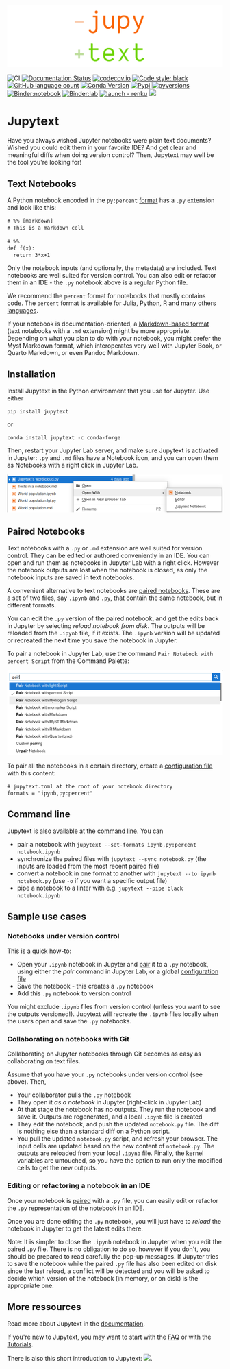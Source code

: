 ![](https://github.com/mwouts/jupytext/blob/17aea37c612f33a4e27eeee4b81966f1506920fd/docs/images/logo_large.png?raw=true)

![CI](https://github.com/mwouts/jupytext/workflows/CI/badge.svg)
[![Documentation Status](https://readthedocs.org/projects/jupytext/badge/?version=latest)](https://jupytext.readthedocs.io/en/latest/?badge=latest)
[![codecov.io](https://codecov.io/github/mwouts/jupytext/coverage.svg?branch=main)](https://codecov.io/gh/mwouts/jupytext/branch/main)
[![Code style: black](https://img.shields.io/badge/code%20style-black-000000.svg)](https://github.com/psf/black)
[![GitHub language count](https://img.shields.io/github/languages/count/mwouts/jupytext)](docs/languages.md)
[![Conda Version](https://img.shields.io/conda/vn/conda-forge/jupytext.svg)](https://anaconda.org/conda-forge/jupytext)
[![Pypi](https://img.shields.io/pypi/v/jupytext.svg)](https://pypi.python.org/pypi/jupytext)
[![pyversions](https://img.shields.io/pypi/pyversions/jupytext.svg)](https://pypi.python.org/pypi/jupytext)
[![Binder:notebook](https://img.shields.io/badge/binder-notebook-0172B2.svg)](https://mybinder.org/v2/gh/mwouts/jupytext/main?filepath=demo)
[![Binder:lab](https://img.shields.io/badge/binder-jupyterlab-0172B2.svg)](https://mybinder.org/v2/gh/mwouts/jupytext/main?urlpath=lab/tree/demo/get_started.ipynb)
[![launch - renku](https://renkulab.io/renku-badge.svg)](https://renkulab.io/projects/best-practices/jupytext/sessions/new?autostart=1)
[![](https://img.shields.io/badge/YouTube-JupyterCon%202020-red.svg)](https://www.youtube.com/watch?v=SDYdeVfMh48)

# Jupytext

Have you always wished Jupyter notebooks were plain text documents? Wished you could edit them in your favorite IDE? And get clear and meaningful diffs when doing version control? Then, Jupytext may well be the tool you're looking for!

## Text Notebooks

A Python notebook encoded in the `py:percent` [format](docs/formats-scripts.md#the-percent-format) has a `.py` extension and look like this:

```
# %% [markdown]
# This is a markdown cell

# %%
def f(x):
  return 3*x+1
```

Only the notebook inputs (and optionally, the metadata) are included. Text notebooks are well suited for version control. You can also edit or refactor them in an IDE - the `.py` notebook above is a regular Python file.

We recommend the `percent` format for notebooks that mostly contains code. The `percent` format is available for Julia, Python, R and many others [languages](docs/languages.md).

If your notebook is documentation-oriented, a [Markdown-based format](docs/formats-markdown.md) (text notebooks with a `.md` extension) might be more appropriate. Depending on what you plan to do with your notebook, you might prefer the Myst Markdown format, which interoperates very well with Jupyter Book, or Quarto Markdown, or even Pandoc Markdown.

## Installation

Install Jupytext in the Python environment that you use for Jupyter. Use either

    pip install jupytext

or

    conda install jupytext -c conda-forge

Then, restart your Jupyter Lab server, and make sure Jupytext is activated in Jupyter:  `.py` and `.md` files have a Notebook icon, and you can open them as Notebooks with a right click in Jupyter Lab.

![](https://github.com/mwouts/jupytext/blob/64b4be818508760116f91bf156342cb4cf724d93/docs/images/jupyterlab_right_click.png?raw=true)

## Paired Notebooks

Text notebooks with a `.py` or `.md` extension are well suited for version control. They can be edited or authored conveniently in an IDE. You can open and run them as notebooks in Jupyter Lab with a right click. However the notebook outputs are lost when the notebook is closed, as only the notebook inputs are saved in text notebooks.

A convenient alternative to text notebooks are [paired notebooks](docs/paired-notebooks.md). These are a set of two files, say `.ipynb` and `.py`, that contain the same notebook, but in different formats.

You can edit the `.py` version of the paired notebook, and get the edits back in Jupyter by selecting _reload notebook from disk_. The outputs will be reloaded from the `.ipynb` file, if it exists. The `.ipynb` version will be updated or recreated the next time you save the notebook in Jupyter.

To pair a notebook in Jupyter Lab, use the command `Pair Notebook with percent Script` from the Command Palette:

![](https://github.com/mwouts/jupytext/blob/64b4be818508760116f91bf156342cb4cf724d93/docs/images/pair_commands.png?raw=true)

To pair all the notebooks in a certain directory, create a [configuration file](docs/config.md) with this content:

```
# jupytext.toml at the root of your notebook directory
formats = "ipynb,py:percent"
```

## Command line

Jupytext is also available at the [command line](docs/using-cli.md). You can

- pair a notebook with `jupytext --set-formats ipynb,py:percent notebook.ipynb`
- synchronize the paired files with `jupytext --sync notebook.py` (the inputs are loaded from the most recent paired file)
- convert a notebook in one format to another with `jupytext --to ipynb notebook.py` (use `-o` if you want a specific output file)
- pipe a notebook to a linter with e.g. `jupytext --pipe black notebook.ipynb`

## Sample use cases

### Notebooks under version control

This is a quick how-to:
- Open your `.ipynb` notebook in Jupyter and [pair](docs/paired-notebooks.md) it to a `.py` notebook, using either the _pair_ command in Jupyter Lab, or a global [configuration file](docs/config.md)
- Save the notebook - this creates a `.py` notebook
- Add this `.py` notebook to version control

You might exclude `.ipynb` files from version control (unless you want to see the outputs versioned!). Jupytext will recreate the `.ipynb` files locally when the users open and save the `.py` notebooks.

### Collaborating on notebooks with Git

Collaborating on Jupyter notebooks through Git becomes as easy as collaborating on text files.

Assume that you have your `.py` notebooks under version control (see above). Then,
- Your collaborator pulls the `.py` notebook
- They open it _as a notebook_ in Jupyter (right-click in Jupyter Lab)
- At that stage the notebook has no outputs. They run the notebook and save it. Outputs are regenerated, and a local `.ipynb` file is created
- They edit the notebook, and push the updated `notebook.py` file. The diff is nothing else than a standard diff on a Python script.
- You pull the updated `notebook.py` script, and refresh your browser. The input cells are updated based on the new content of `notebook.py`. The outputs are reloaded from your local `.ipynb` file. Finally, the kernel variables are untouched, so you have the option to run only the modified cells to get the new outputs.

### Editing or refactoring a notebook in an IDE

Once your notebook is [paired](docs/paired-notebooks.md) with a `.py` file, you can easily edit or refactor the `.py` representation of the notebook in an IDE.

Once you are done editing the `.py` notebook, you will just have to _reload_ the notebook in Jupyter to get the latest edits there.

Note: It is simpler to close the `.ipynb` notebook in Jupyter when you edit the paired `.py` file. There is no obligation to do so, however if you don't, you should be prepared to read carefully the pop-up messages. If Jupyter tries to save the notebook while the paired `.py` file has also been edited on disk since the last reload, a conflict will be detected and you will be asked to decide which version of the notebook (in memory, or on disk) is the appropriate one.

## More ressources

Read more about Jupytext in the [documentation](https://jupytext.readthedocs.io).

If you're new to Jupytext, you may want to start with the [FAQ](docs/faq.md) or with the [Tutorials](docs/tutorials.md).

There is also this short introduction to Jupytext: [![](https://img.shields.io/badge/YouTube-JupyterCon%202020-red.svg)](https://www.youtube.com/watch?v=SDYdeVfMh48).
